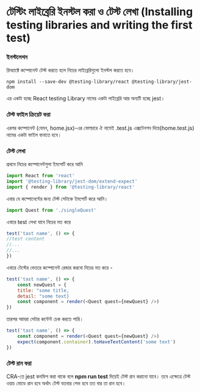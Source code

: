 # টেস্টিং লাইব্রেরি ইনস্টল করা ও টেস্ট লেখা \(Installing testing libraries and writing the first test\)

### ইনস্টলেশন

রিঅ্যাক্টে কম্পোনেন্ট টেস্ট করতে হলে নিচের লাইব্রেরিগুলো ইনস্টল করতে হবে।

```text
npm install --save-dev @testing-library/react @testing-library/jest-dom
```

এর একটা হচ্ছে React testing Library নামের একটা লাইব্রেরি আর অন্যটি হচ্ছে jest। 

### টেস্ট ফাইল ক্রিয়েট করা

এরপর কম্পোনেন্ট \(যেমন, home.jsx\)-এর ফোল্ডারে ঐ নামেই .test.js এক্সটেনশন দিয়ে\(home.test.js\) নামের একটা ফাইল বানাতে হবে।

### টেস্ট লেখা

প্রথমে নিচের কম্পোনেন্টগুলা ইমপোর্ট করে আনি

```javascript
import React from 'react'
import '@testing-library/jest-dom/extend-expect'
import { render } from '@testing-library/react'
```

এবার যে কম্পোনেন্টের জন্য টেস্ট সেটাকে ইমপোর্ট করে আনি।

```javascript
import Quest from './singleQuest'
```

এবারে test লেখা যাবে নিচের মত করে

```javascript
test('tast name', () => {
//test content
//...
//...
})
```

এবারে টেস্টের ভেতরে কম্পোনেন্ট রেন্ডার করবো নিচের মত করে - 

```javascript
test('tast name', () => {
    const newQuest = {
    title: "some title,
    detail: "some text}
    const component = render(<Quest quest={newQuest} />)
})
```

তারপর আমরা সেটার কন্টেন্ট চেক করতে পারি।

```javascript
test('tast name', () => {
    const component = render(<Quest quest={newQuest} />)
    expect(component.container).toHaveTextContent('some text')
})
```

### টেস্ট রান করা

CRA-তে jest কনফিগ করা থাকে বলে **npm run test** দিয়েই টেস্ট রান করানো যাবে। তবে এক্ষেত্রে টেস্ট ওয়াচ মোডে রান হবে অর্থাৎ টেস্ট যতবার সেভ হবে তত বার তা রান হবে।

